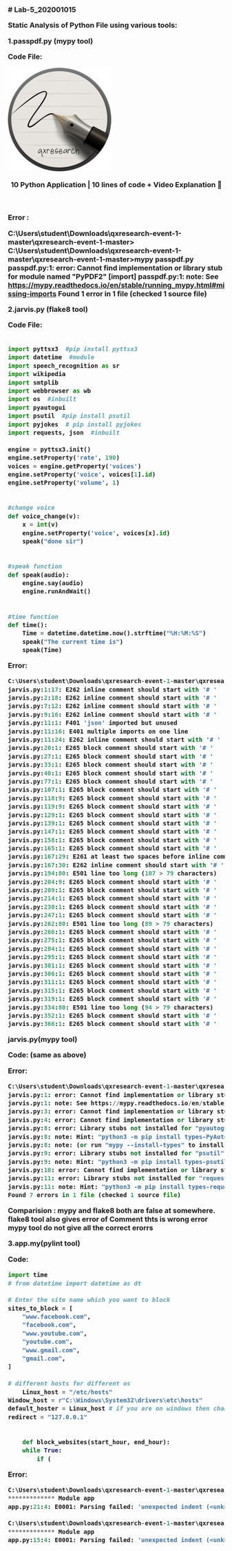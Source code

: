 <h3> # Lab-5_202001015
  
**Static Analysis of Python File using various tools:**

**1.passpdf.py (mypy tool)**

Code File:
<!-- <p align="center"> -->
  <a href="https://qxresearch.github.io/qxresearch-event-1">
    <img src="https://github.com/xiaowuc2/xiaowuc2/blob/master/source/qxr/cir.png" alt="Logo" width="240" height="240">
  </a>

<!-- <h3 align="center">qxresearch-event-1</h3> -->

  <p align="center">
    10 Python Application | 10 lines of code + Video Explanation 🧭
    <br />
    <br>
    <br />
  </p>
</p>


Error :


C:\Users\student\Downloads\qxresearch-event-1-master\qxresearch-event-1-master>
C:\Users\student\Downloads\qxresearch-event-1-master\qxresearch-event-1-master>mypy passpdf.py
passpdf.py:1: error: Cannot find implementation or library stub for module named "PyPDF2"  [import]
passpdf.py:1: note: See https://mypy.readthedocs.io/en/stable/running_mypy.html#missing-imports
Found 1 error in 1 file (checked 1 source file)


**2.jarvis.py (flake8 tool)**

Code File:
```python

import pyttsx3  #pip install pyttsx3
import datetime  #module
import speech_recognition as sr
import wikipedia
import smtplib
import webbrowser as wb
import os  #inbuilt
import pyautogui
import psutil  #pip install psutil
import pyjokes  # pip install pyjokes
import requests, json  #inbuilt

engine = pyttsx3.init()
engine.setProperty('rate', 190)
voices = engine.getProperty('voices')
engine.setProperty('voice', voices[1].id)
engine.setProperty('volume', 1)


#change voice
def voice_change(v):
    x = int(v)
    engine.setProperty('voice', voices[x].id)
    speak("done sir")


#speak function
def speak(audio):
    engine.say(audio)
    engine.runAndWait()


#time function
def time():
    Time = datetime.datetime.now().strftime("%H:%M:%S")
    speak("The current time is")
    speak(Time)    
```

Error:

```python
C:\Users\student\Downloads\qxresearch-event-1-master\qxresearch-event-1-master>flake8 jarvis.py
jarvis.py:1:17: E262 inline comment should start with '# '
jarvis.py:2:18: E262 inline comment should start with '# '
jarvis.py:7:12: E262 inline comment should start with '# '
jarvis.py:9:16: E262 inline comment should start with '# '
jarvis.py:11:1: F401 'json' imported but unused
jarvis.py:11:16: E401 multiple imports on one line
jarvis.py:11:24: E262 inline comment should start with '# '
jarvis.py:20:1: E265 block comment should start with '# '
jarvis.py:27:1: E265 block comment should start with '# '
jarvis.py:33:1: E265 block comment should start with '# '
jarvis.py:40:1: E265 block comment should start with '# '
jarvis.py:77:1: E265 block comment should start with '# '
jarvis.py:107:1: E265 block comment should start with '# '
jarvis.py:118:9: E265 block comment should start with '# '
jarvis.py:119:9: E265 block comment should start with '# '
jarvis.py:129:1: E265 block comment should start with '# '
jarvis.py:139:1: E265 block comment should start with '# '
jarvis.py:147:1: E265 block comment should start with '# '
jarvis.py:158:1: E265 block comment should start with '# '
jarvis.py:165:1: E265 block comment should start with '# '
jarvis.py:167:29: E261 at least two spaces before inline comment
jarvis.py:167:30: E262 inline comment should start with '# '
jarvis.py:194:80: E501 line too long (107 > 79 characters)
jarvis.py:204:9: E265 block comment should start with '# '
jarvis.py:209:1: E265 block comment should start with '# '
jarvis.py:214:1: E265 block comment should start with '# '
jarvis.py:230:1: E265 block comment should start with '# '
jarvis.py:247:1: E265 block comment should start with '# '
jarvis.py:262:80: E501 line too long (89 > 79 characters)
jarvis.py:266:1: E265 block comment should start with '# '
jarvis.py:275:1: E265 block comment should start with '# '
jarvis.py:284:1: E265 block comment should start with '# '
jarvis.py:295:1: E265 block comment should start with '# '
jarvis.py:301:1: E265 block comment should start with '# '
jarvis.py:306:1: E265 block comment should start with '# '
jarvis.py:311:1: E265 block comment should start with '# '
jarvis.py:315:1: E265 block comment should start with '# '
jarvis.py:319:1: E265 block comment should start with '# '
jarvis.py:334:80: E501 line too long (94 > 79 characters)
jarvis.py:352:1: E265 block comment should start with '# '
jarvis.py:366:1: E265 block comment should start with '# '

```
jarvis.py(mypy tool)

Code:
(same as above)

Error:
```python
C:\Users\student\Downloads\qxresearch-event-1-master\qxresearch-event-1-master>mypy jarvis.py
jarvis.py:1: error: Cannot find implementation or library stub for module named "pyttsx3"  [import]
jarvis.py:1: note: See https://mypy.readthedocs.io/en/stable/running_mypy.html#missing-imports
jarvis.py:3: error: Cannot find implementation or library stub for module named "speech_recognition"  [import]
jarvis.py:4: error: Cannot find implementation or library stub for module named "wikipedia"  [import]
jarvis.py:8: error: Library stubs not installed for "pyautogui"  [import]
jarvis.py:8: note: Hint: "python3 -m pip install types-PyAutoGUI"
jarvis.py:8: note: (or run "mypy --install-types" to install all missing stub packages)
jarvis.py:9: error: Library stubs not installed for "psutil"  [import]
jarvis.py:9: note: Hint: "python3 -m pip install types-psutil"
jarvis.py:10: error: Cannot find implementation or library stub for module named "pyjokes"  [import]
jarvis.py:11: error: Library stubs not installed for "requests"  [import]
jarvis.py:11: note: Hint: "python3 -m pip install types-requests"
Found 7 errors in 1 file (checked 1 source file)

```
Comparision : 
mypy and flake8 both are false at somewhere.
flake8 tool also gives error of Comment thts is wrong error
mypy tool do not give all the correct erorrs 



3.app.my(pylint tool)

Code:
```python
import time
# from datetime import datetime as dt

# Enter the site name which you want to block
sites_to_block = [
    "www.facebook.com",
    "facebook.com",
    "www.youtube.com",
    "youtube.com",
    "www.gmail.com",
    "gmail.com",
]

# different hosts for different os
    Linux_host = "/etc/hosts"
Window_host = r"C:\Windows\System32\drivers\etc\hosts"
default_hoster = Linux_host # if you are on windows then change it to Window_host
redirect = "127.0.0.1"


    def block_websites(start_hour, end_hour):
    while True:
        if (
```        
Error:

```python
C:\Users\student\Downloads\qxresearch-event-1-master\qxresearch-event-1-master>pylint app.py
************* Module app
app.py:21:4: E0001: Parsing failed: 'unexpected indent (<unknown>, line 21)' (syntax-error)

C:\Users\student\Downloads\qxresearch-event-1-master\qxresearch-event-1-master>pylint app.py
************* Module app
app.py:15:4: E0001: Parsing failed: 'unexpected indent (<unknown>, line 15)' (syntax-error)
```  
  
